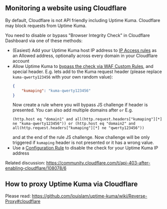 ## Monitoring a website using Cloudflare

By default, Cloudflare is not API friendly including Uptime Kuma. Cloudflare may block requests from Uptime Kuma.

You need to disable or bypass "Browser Integrity Check" in Cloudflare Dashboard via one of these methods:

- (Easiest) Add your Uptime Kuma host IP address to [IP Access rules](https://developers.cloudflare.com/waf/tools/ip-access-rules/) as an Allowed address, optionally across every domain in your Cloudflare account
- Allow Uptime Kuma to [bypass the check via WAF Custom Rules](https://developers.cloudflare.com/waf/custom-rules/skip/), and special header. E.g. lets add to the Kuma request header (please replace `kuma-qwerty123456` with your own random value):
  ```json
  {
      "kumaping": "kuma-qwerty123456"
  }
  ```
  Now create a rule where you will bypass JS challenge if header is presented. You can also add multiple domains after `or` E.g.
  ```
  (http.host eq "domain1" and all(http.request.headers["kumaping"][*] ne "kuma-qwerty123456")) or (http.host eq "domain2" and all(http.request.headers["kumaping"][*] ne "qwerty123456"))
  ```
  and at the end of the rule JS challenge. Now challenge will be only triggered if `kumaping` header is not presented or it has a wrong value.
- Use a [Configuration Rule](https://developers.cloudflare.com/rules/configuration-rules/) to disable the check for your Uptime Kuma IP address

Related discussion: https://community.cloudflare.com/t/api-403-after-enabling-cloudflare/108078/6

## How to proxy Uptime Kuma via Cloudflare

Please read: https://github.com/louislam/uptime-kuma/wiki/Reverse-Proxy#cloudflare
